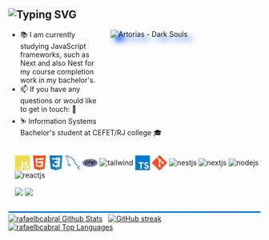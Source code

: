 ## <b>![Typing SVG](https://readme-typing-svg.demolab.com?font=Fira+Code&size=22&pause=1000&color=2C78F7&random=false&width=435&lines=Hi%2C+my+name+is+Rafael%2C+Welcome!%F0%9F%8E%88)</b> 

<img align="right" alt="Artorias - Dark Souls" style="float: right; margin-left: 20px; margin-bottom: 20px; filter:drop-shadow(10px 8px 6px #0051ff)" src="https://images-wixmp-ed30a86b8c4ca887773594c2.wixmp.com/f/061c5ef8-2616-48a4-af21-9f97322673b3/de6ft4m-d3c2c205-0703-4c65-ab6d-d51cf693c3c5.gif?token=eyJ0eXAiOiJKV1QiLCJhbGciOiJIUzI1NiJ9.eyJzdWIiOiJ1cm46YXBwOjdlMGQxODg5ODIyNjQzNzNhNWYwZDQxNWVhMGQyNmUwIiwiaXNzIjoidXJuOmFwcDo3ZTBkMTg4OTgyMjY0MzczYTVmMGQ0MTVlYTBkMjZlMCIsIm9iaiI6W1t7InBhdGgiOiJcL2ZcLzA2MWM1ZWY4LTI2MTYtNDhhNC1hZjIxLTlmOTczMjI2NzNiM1wvZGU2ZnQ0bS1kM2MyYzIwNS0wNzAzLTRjNjUtYWI2ZC1kNTFjZjY5M2MzYzUuZ2lmIn1dXSwiYXVkIjpbInVybjpzZXJ2aWNlOmZpbGUuZG93bmxvYWQiXX0.i-KLR2Hf3i7E9iAsVdx4jQ4opMnesc_EzzvbvKhOS98" height="150" width="300" height="300">

- 📚 I am currently studying JavaScript frameworks, such as Next and also Nest for my course completion work in my bachelor's.
- 📫 If you have any questions or would like to get in touch: <a href="mailto:rafael1311cabral@gmail.com?subject=Ol%C3%A1,%20vim%20atrav%C3%A9s%20do%20seu%20GitHub%20%F0%9F%91%8D" style="text-decoration: none;">📧</a>
- ⛷️ Information Systems Bachelor's student at CEFET/RJ college <a href="https://www.cefet-rj.br/" style="text-decoration: none;">🎓</a>

<div style="display: inline_block; margin-left: 2.5%;;"><br>
<img align="center" alt="js" height="30" width="30" src="https://raw.githubusercontent.com/devicons/devicon/master/icons/javascript/javascript-plain.svg">
<img align="center" alt="html" height="30" width="30" src="https://raw.githubusercontent.com/devicons/devicon/master/icons/html5/html5-original.svg">
<img align="center" alt="css" height="30" width="30" src="https://raw.githubusercontent.com/devicons/devicon/master/icons/css3/css3-original.svg">
<img align="center" alt="mysql" height="30" width="30" src="https://raw.githubusercontent.com/devicons/devicon/master/icons/mysql/mysql-original.svg">
<img align="center" alt="php" height="30" width="30" src="https://raw.githubusercontent.com/devicons/devicon/master/icons/php/php-original.svg">
<img align="center" alt="tailwind" height="30" width="30" src="https://github.com/user-attachments/assets/6578a3a9-f815-41fc-8c05-bd7adbce4895">
<img align="center" alt="typescript" height="30" width="30" src="https://raw.githubusercontent.com/devicons/devicon/master/icons/typescript/typescript-plain.svg">
<img align="center" alt="git" height="30" width="30" src="https://raw.githubusercontent.com/devicons/devicon/master/icons/git/git-original.svg">
<img align="center" alt="nestjs" height="30" width="30" src="https://github.com/user-attachments/assets/a594730c-f915-4ad3-8f77-da339df88daa">
<img align="center" alt="nextjs" height="30" width="30" src="https://github.com/user-attachments/assets/f1ef7029-d848-4371-8a1a-82899802d438">
<img align="center" alt="nodejs" height="30" width="30" src="https://github.com/user-attachments/assets/50afa30b-69b2-4153-a510-63b365b220ce">
<img align="center" alt="reactjs" height="30" width="30" src="https://github.com/user-attachments/assets/949c4899-93f0-4d00-8bd2-d136da2a871a">

</div>

<br>

<div style="display: inline_block; margin-left: 2.5%;">
  <a href = "https://wa.me/5522988103858"><img src="https://img.shields.io/badge/-whatsapp-%23333?style=for-the-badge&logo=whatsapp&logoColor=green" target="_blank"></a>
  <a href="https://www.linkedin.com/in/rafael-b-cabral/" target="_blank"><img src="https://img.shields.io/badge/-LinkedIn-%23333?style=for-the-badge&background-color:grey&logo=linkedin&logoColor=blue" target="_blank"></a> 
</div>

<br>

<img src="lineBar.png"/>

<a href="https://github.com/rafaelbcabral">
  <img alt="rafaelbcabral Github Stats" src="https://denvercoder1-github-readme-stats.vercel.app/api?username=rafaelbcabral&show_icons=true&count_private=true&theme=react&border_color=333333&bg_color=0D1117&title_color=00BFFF&icon_color=00BFFF" height="192px" width="49%"/></a>
<a href="https://github.com/rafaelbcabral">
  <img src="https://github-readme-streak-stats.herokuapp.com/?user=rafaelbcabral&theme=blue-green&border=333333&background=0D1117&fire=blue-green&currStreakNum=white&currStreakLabel=white&ring_color=white&dates=add8e6" height="192px" width="49%" alt="GitHub streak" style="margin-left: 1.5%"/></a>

<a href="https://github.com/rafaelbcabral" style="align: center">
  <img alt="rafaelbcabral Top Languages" src="https://denvercoder1-github-readme-stats.vercel.app/api/top-langs/?username=rafaelbcabral&langs_count=8&layout=compact&theme=react&border_color=333333&bg_color=0D1117&title_color=FFFFFF&icon_color=00BFFF&text_color=FFFFFF&hide_title=false" height="200px" width="100%"/></a>
